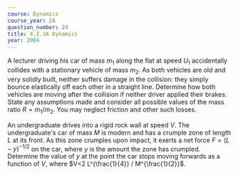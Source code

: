 ```yaml
---
course: Dynamics
course_year: IA
question_number: 24
title: 4.I.3A Dynamics
year: 2004
---
```



A lecturer driving his car of mass $m_{1}$ along the flat at speed $U_{1}$ accidentally collides with a stationary vehicle of mass $m_{2}$. As both vehicles are old and very solidly built, neither suffers damage in the collision: they simply bounce elastically off each other in a straight line. Determine how both vehicles are moving after the collision if neither driver applied their brakes. State any assumptions made and consider all possible values of the mass ratio $R=m_{1} / m_{2}$. You may neglect friction and other such losses.

An undergraduate drives into a rigid rock wall at speed $V$. The undergraduate's car of mass $M$ is modern and has a crumple zone of length $L$ at its front. As this zone crumples upon impact, it exerts a net force $F=(L-y)^{-1 / 2}$ on the car, where $y$ is the amount the zone has crumpled. Determine the value of $y$ at the point the car stops moving forwards as a function of $V$, where $V<2 L^{\frac{1}{4}} / M^{\frac{1}{2}}$.